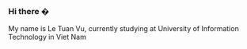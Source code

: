 ### Hi there �

My name is Le Tuan Vu, currently studying at University of Information Technology in Viet Nam
